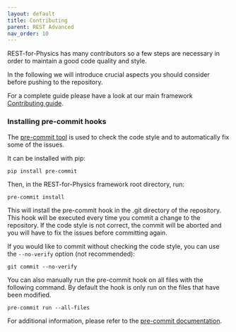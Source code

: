 ```yaml
---
layout: default
title: Contributing
parent: REST Advanced
nav_order: 10
---
```


REST-for-Physics has many contributors so a few steps are necessary in order to maintain a good code quality and style. 

In the following we will introduce crucial aspects you should consider before pushing to the repository.

For a complete guide please have a look at our main framework [Contributing guide](https://github.com/rest-for-physics/framework/blob/master/CONTRIBUTING.md).

### Installing pre-commit hooks

The [pre-commit tool](https://pre-commit.com/) is used to check the code style and to automatically fix some of the issues.

It can be installed with pip:

```
pip install pre-commit
```

Then, in the REST-for-Physics framework root directory, run:

```
pre-commit install
```

This will install the pre-commit hook in the .git directory of the repository. This hook will be executed every time you commit a change to the repository. If the code style is not correct, the commit will be aborted and you will have to fix the issues before committing again.

If you would like to commit without checking the code style, you can use the `--no-verify` option (not recommended):

```
git commit --no-verify
```

You can also manually run the pre-commit hook on all files with the following command. By default the hook is only run on the files that have been modified.

```
pre-commit run --all-files
```

For additional information, please refer to the [pre-commit documentation](https://pre-commit.com/).

